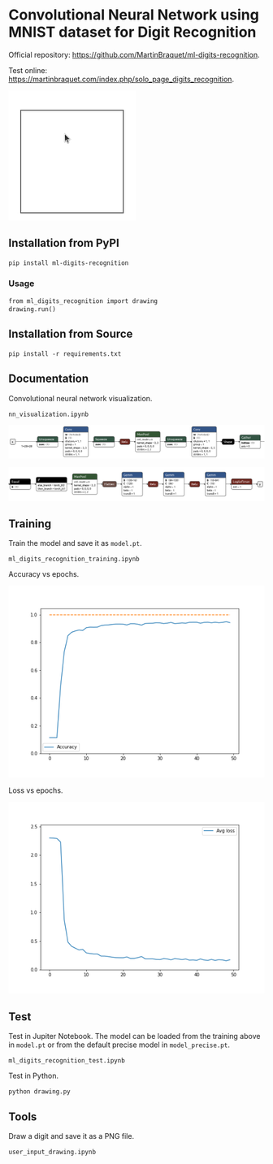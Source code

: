# Convolutional Neural Network using MNIST dataset for Digit Recognition

Official repository: https://github.com/MartinBraquet/ml-digits-recognition.

Test online: https://martinbraquet.com/index.php/solo_page_digits_recognition.

![Alt Text](https://github.com/MartinBraquet/ml-digits-recognition/blob/main/src/demo.gif)

## Installation from PyPI

```
pip install ml-digits-recognition
```

### Usage

```
from ml_digits_recognition import drawing
drawing.run()
```



## Installation from Source

```
pip install -r requirements.txt
```

## Documentation

Convolutional neural network visualization.

```
nn_visualization.ipynb
```

![Alt Text](https://github.com/MartinBraquet/ml-digits-recognition/blob/main/src/nn1.png)

![Alt Text](https://github.com/MartinBraquet/ml-digits-recognition/blob/main/src/nn2.png)

## Training

Train the model and save it as `model.pt`.

```
ml_digits_recognition_training.ipynb
```

Accuracy vs epochs.

![Alt Text](https://github.com/MartinBraquet/ml-digits-recognition/blob/main/src/accuracy.png)

Loss vs epochs.

![Alt Text](https://github.com/MartinBraquet/ml-digits-recognition/blob/main/src/loss.png)

## Test

Test in Jupiter Notebook. The model can be loaded from the training above in `model.pt` or from the 
default precise model in `model_precise.pt`.

```
ml_digits_recognition_test.ipynb
```

Test in Python.

```
python drawing.py
```

## Tools

Draw a digit and save it as a PNG file.

```
user_input_drawing.ipynb
```
